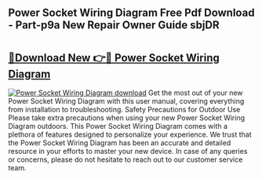 ## Power Socket Wiring Diagram Free Pdf Download - Part-p9a New Repair Owner Guide sbjDR

# <h2><a href="http://dfryalq.blite.top/?on=Power+Socket+Wiring+Diagram">🔗Download New 👉🔴 Power Socket Wiring Diagram</a></h2>

[![Power Socket Wiring Diagram download](https://i.imgur.com/lujVjoI.png)](http://dfryalq.blite.top/?on=Power+Socket+Wiring+Diagram)
Get the most out of your new Power Socket Wiring Diagram with this user manual, covering everything from installation to troubleshooting. Safety Precautions for Outdoor Use Please take extra precautions when using your new Power Socket Wiring Diagram outdoors. This Power Socket Wiring Diagram comes with a plethora of features designed to personalize your experience. We trust that the Power Socket Wiring Diagram has been an accurate and detailed resource in your efforts to master your new device. In case of any queries or concerns, please do not hesitate to reach out to our customer service team.

